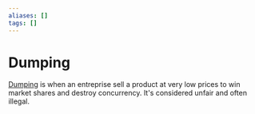 ```yaml
---
aliases: []
tags: []
---
```


# Dumping

[Dumping](https://wikipedia.org/wiki/dumping_(pricing_policy)) is when an entreprise sell a product at very low prices to win market shares and destroy concurrency. It's considered unfair and often illegal.